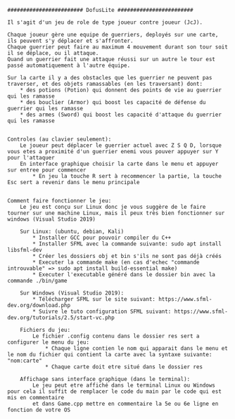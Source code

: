 	######################## DofusLite ########################

	Il s'agit d'un jeu de role de type joueur contre joueur (JcJ).

	Chaque joueur gère une equipe de guerriers, deployés sur une carte, ils peuvent s'y déplacer et s'affronter.
    Chaque guerrier peut faire au maximum 4 mouvement durant son tour soit il se déplace, ou il attaque.
    Quand un guerrier fait une attaque réussi sur un autre le tour est passé automatiquement à l'autre équipe.

	Sur la carte il y a des obstacles que les guerrier ne peuvent pas traverser, et des objets ramassables (en les traversant) dont:
		* des potions (Potion) qui donnent des points de vie au guerrier qui les ramasse
		* des bouclier (Armor) qui boost les capacité de défense du guerrier qui les ramasse
		* des armes (Sword) qui boost les capacité d'attaque du guerrier qui les ramasse


	Controles (au clavier seulement):
		Le joueur peut déplacer le guerrier actuel avec Z S Q D, lorsque vous etes a proximité d'un guerrier enemi vous pouver appuyer sur Y pour l'attaquer
		En interface graphique choisir la carte dans le menu et appuyer sur entree pour commencer
			* En jeu la touche R sert à recommencer la partie, la touche Esc sert a revenir dans le menu principale


	Comment faire fonctionner le jeu:
		Le jeu est conçu sur Linux donc je vous suggère de le faire tourner sur une machine Linux, mais il peux très bien fonctionner sur windows (Visual Studio 2019)

		Sur Linux: (ubuntu, debian, Kali)
			* Installer GCC pour pouvoir compiler du C++
			* Installer SFML avec la commande suivante: sudo apt install libsfml-dev
			* Créer les dossiers obj et bin s'ils ne sont pas déjà créés
			* Executer la commande make (en cas d'echec "commande introuvable" => sudo apt install build-essential make)
			* Executer l'executable généré dans le dossier bin avec la commande ./bin/game

		Sur Windows (Visual Studio 2019):
			* Télécharger SFML sur le site suivant: https://www.sfml-dev.org/download.php
			* Suivre le tuto configuration SFML suivant: https://www.sfml-dev.org/tutorials/2.5/start-vc.php

		Fichiers du jeu:
			Le fichier .config contenu dans le dossier res sert a configurer le menu du jeu: 
				* Chaque ligne contien le nom qui apparait dans le menu et le nom du fichier qui contient la carte avec la syntaxe suivante: "nom:carte"
				* Chaque carte doit etre situé dans le dossier res

		Affichage sans interface graphique (dans le terminal):
			Le jeu peut etre affiché dans le terminal Linux ou Windows pour cela il suffit de remplacer le code du main par le code qui est mis en commentaire
			et dans Game.cpp mettre en commentaire la 5e ou 6e ligne en fonction de votre OS

